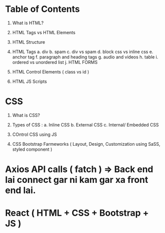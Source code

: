 # Table of Contents

1. What is HTML?
2. HTML Tags vs HTML Elements
3. HTML Structure
4. HTML Tags
   a. div
   b. spam
   c. div vs spam
   d. block css vs inline css
   e. anchor tag
   f. paragraph and heading tags
   g. audio and videos
   h. table
   i. ordered vs unordered list
   j. HTML FORMS

5. HTML Control Elements ( class vs id )
6. HTML JS Scripts

# CSS

1. What is CSS?
2. Types of CSS :
   a. Inline CSS
   b. External CSS
   c. Internal/ Embedded CSS

3. COntrol CSS using JS
4. CSS Bootstrap Farmeworks ( Layout, Design, Customization using SaSS, styled component )

# Axios API calls ( fatch ) => Back end lai connect gar ni kam gar xa front end lai.

# React ( HTML + CSS + Bootstrap + JS )
